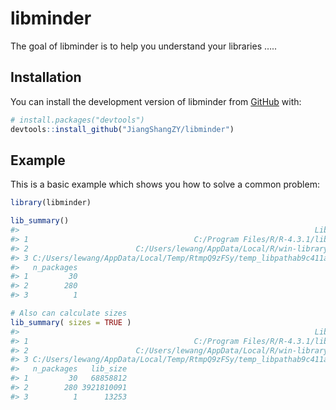 
<!-- README.md is generated from README.Rmd. Please edit that file -->

# libminder

<!-- badges: start -->
<!-- badges: end -->

The goal of libminder is to help you understand your libraries …..

## Installation

You can install the development version of libminder from
[GitHub](https://github.com/) with:

``` r
# install.packages("devtools")
devtools::install_github("JiangShangZY/libminder")
```

## Example

This is a basic example which shows you how to solve a common problem:

``` r
library(libminder)

lib_summary()
#>                                                                  Library
#> 1                                     C:/Program Files/R/R-4.3.1/library
#> 2                        C:/Users/lewang/AppData/Local/R/win-library/4.3
#> 3 C:/Users/lewang/AppData/Local/Temp/RtmpQ9zFSy/temp_libpathab9c411a5d08
#>   n_packages
#> 1         30
#> 2        280
#> 3          1

# Also can calculate sizes
lib_summary( sizes = TRUE )
#>                                                                  Library
#> 1                                     C:/Program Files/R/R-4.3.1/library
#> 2                        C:/Users/lewang/AppData/Local/R/win-library/4.3
#> 3 C:/Users/lewang/AppData/Local/Temp/RtmpQ9zFSy/temp_libpathab9c411a5d08
#>   n_packages   lib_size
#> 1         30   68858812
#> 2        280 3921810091
#> 3          1      13253
```

